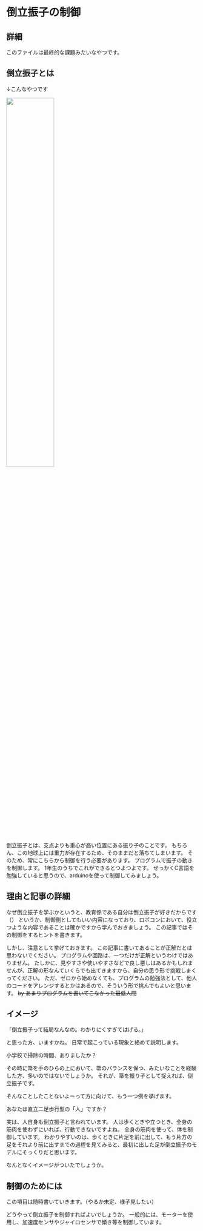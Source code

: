 # 倒立振子の制御
## 詳細
このファイルは最終的な課題みたいなやつです。

## 倒立振子とは
↓こんなやつです

<img src="https://user-images.githubusercontent.com/110577719/222609480-f092266d-af31-4eb1-99ac-4ed76542f863.png" width="50%">

倒立振子とは、支点よりも重心が高い位置にある振り子のことです。
もちろん、この地球上には重力が存在するため、そのままだと落ちてしまいます。
そのため、常にこちらから制御を行う必要があります。
プログラムで振子の動きを制御します。
1年生のうちでこれができるとつよつよです。
せっかくC言語を勉強していると思うので、arduinoを使って制御してみましょう。

## 理由と記事の詳細
なぜ倒立振子を学ぶかというと、教育係である自分は倒立振子が好きだからです（）
というか、制御側としてもいい内容になっており、ロボコンにおいて、役立つような内容であることは確かですから学んでおきましょう。
この記事ではその制御をするヒントを書きます。

しかし、注意として挙げておきます。
この記事に書いてあることが正解だとは思わないでください。
プログラムや回路は、一つだけが正解というわけではありません。
たしかに、見やすさや使いやすさなどで良し悪しはあるかもしれませんが、正解の形なんていくらでも出てきますから、自分の思う形で挑戦しまくってください。
ただ、ゼロから始めなくても、プログラムの勉強法として、他人のコードをアレンジするとかはあるので、そういう形で挑んでもよいと思います。
~~by あまりプログラムを書いてこなかった最低人間~~

## イメージ
「倒立振子って結局なんなの。わかりにくすぎてはげる。」

と思った方、いますかね。
日常で起こっている現象と絡めて説明します。

小学校で掃除の時間、ありましたか？

その時に箒を手のひらの上において、箒のバランスを保つ、みたいなことを経験した方、多いのではないでしょうか。
それが、箒を振り子として捉えれば、倒立振子です。

そんなことしたことないよーって方に向けて、もう一つ例を挙げます。

あなたは直立二足歩行型の「人」ですか？

実は、人自身も倒立振子と言われています。
人は歩くときや立つとき、全身の筋肉を使わずにいれば、行動できないですよね。
全身の筋肉を使って、体を制御しています。
わかりやすいのは、歩くときに片足を前に出して、もう片方の足をそれより前に出すまでの過程を見てみると、最初に出した足が倒立振子のモデルにそっくりだと思います。

なんとなくイメージがついたでしょうか。

## 制御のためには
この項目は随時書いていきます。（やるか未定、様子見したい）

どうやって倒立振子を制御すればよいでしょうか。
一般的には、モーターを使用し、加速度センサやジャイロセンサで傾き等を制御しています。
